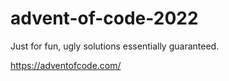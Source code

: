 # advent-of-code-2022

Just for fun, ugly solutions essentially guaranteed. 

https://adventofcode.com/
